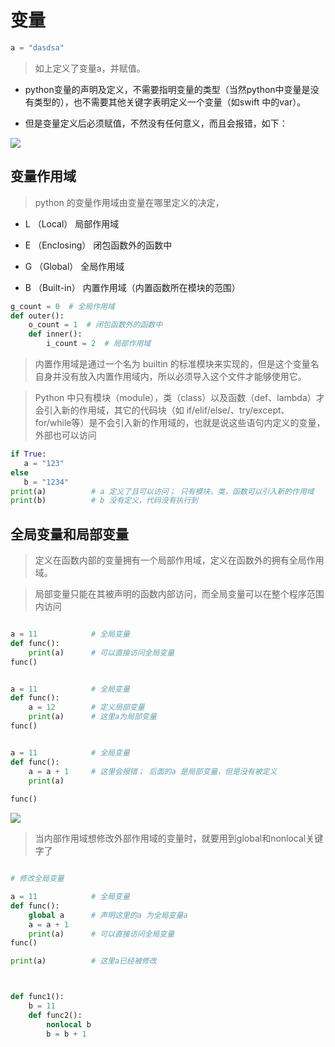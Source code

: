 # 变量

```python
a = "dasdsa"
```

> 如上定义了变量a，并赋值。

- python变量的声明及定义，不需要指明变量的类型（当然python中变量是没有类型的），也不需要其他关键字表明定义一个变量（如swift 中的var）。

- 但是变量定义后必须赋值，不然没有任何意义，而且会报错，如下：


![][1]


## 变量作用域

> python 的变量作用域由变量在哪里定义的决定， 

- L （Local） 局部作用域

- E （Enclosing） 闭包函数外的函数中

- G （Global） 全局作用域

- B （Built-in） 内置作用域（内置函数所在模块的范围）


```python
g_count = 0  # 全局作用域
def outer():
    o_count = 1  # 闭包函数外的函数中
    def inner():
        i_count = 2  # 局部作用域
```

> 内置作用域是通过一个名为 builtin 的标准模块来实现的，但是这个变量名自身并没有放入内置作用域内，所以必须导入这个文件才能够使用它。

> Python 中只有模块（module），类（class）以及函数（def、lambda）才会引入新的作用域，其它的代码块（如 if/elif/else/、try/except、for/while等）是不会引入新的作用域的，也就是说这些语句内定义的变量，外部也可以访问

```python
if True:
   a = "123"
else
   b = "1234"
print(a)          # a 定义了且可以访问； 只有模块，类，函数可以引入新的作用域
print(b)          # b 没有定义，代码没有执行到

```

## 全局变量和局部变量

> 定义在函数内部的变量拥有一个局部作用域，定义在函数外的拥有全局作用域。

> 局部变量只能在其被声明的函数内部访问，而全局变量可以在整个程序范围内访问

```python 

a = 11            # 全局变量
def func():
    print(a)      # 可以直接访问全局变量
func()

```

```python 

a = 11            # 全局变量
def func():
    a = 12        # 定义局部变量     
    print(a)      # 这里a为局部变量
func()

```


```python 

a = 11            # 全局变量
def func():   
    a = a + 1     # 这里会报错； 后面的a 是局部变量，但是没有被定义
    print(a)      
    
func()

```

![][2]


> 当内部作用域想修改外部作用域的变量时，就要用到global和nonlocal关键字了

```python 

# 修改全局变量

a = 11            # 全局变量
def func():
    global a      # 声明这里的a 为全局变量a     
    a = a + 1
    print(a)      # 可以直接访问全局变量
func()

print(a)          # 这里a已经被修改



def func1():
    b = 11
    def func2():
        nonlocal b
        b = b + 1

```








[1]: pic/变量/Not_Define.PNG
[2]: pic/变量/referenced_before_assignment.PNG